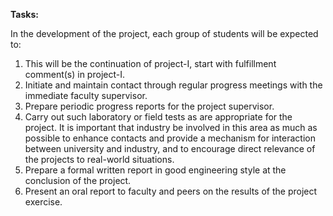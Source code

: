 **Tasks:**

In the development of the project, each group of students will be expected to:

1. This will be the continuation of project-I, start with fulfillment comment(s) in project-I.
2. Initiate and maintain contact through regular progress meetings with the immediate faculty supervisor.
3. Prepare periodic progress reports for the project supervisor.
4. Carry out such laboratory or field tests as are appropriate for the project. It is important that industry be involved in this area as much as possible to enhance contacts and provide a mechanism for interaction between university and industry, and to encourage direct relevance of the projects to real-world situations.
5. Prepare a formal written report in good engineering style at the conclusion of the project.
6. Present an oral report to faculty and peers on the results of the project exercise.

